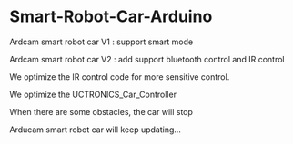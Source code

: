 # Smart-Robot-Car-Arduino

Ardcam smart robot car V1 : support smart mode

Ardcam smart robot car V2 : add support bluetooth control and IR control

We optimize the IR control code for more sensitive control.

We optimize the UCTRONICS_Car_Controller

When there are some obstacles, the car will stop

Arducam smart robot car will keep updating...


